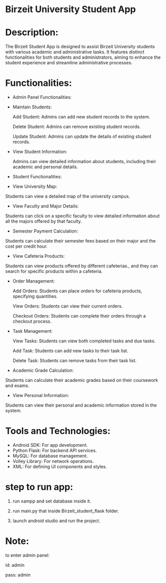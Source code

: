 # Birzeit University Student App

# Description:
The Birzeit Student App is designed to assist Birzeit University students with various academic and administrative tasks.
It features distinct functionalities for both students and administrators, aiming to enhance the student experience and streamline administrative processes.

# Functionalities:

- Admin Panel Functionalities:


 - Maintain Students:

   Add Student: Admins can add new student records to the system.

   Delete Student: Admins can remove existing student records.

   Update Student: Admins can update the details of existing student records.

 - View Student Information:

   Admins can view detailed information about students, including their academic and personal details.


- Student Functionalities:

- View University Map:

Students can view a detailed map of the university campus.

- View Faculty and Major Details:
  
Students can click on a specific faculty to view detailed information about all the majors offered by that faculty.

- Semester Payment Calculation:

Students can calculate their semester fees based on their major and the cost per credit hour.

- View Cafeteria Products:

Students can view products offered by different cafeterias., and they can search for specific products within a cafeteria.

- Order Management:

  Add Orders: Students can place orders for cafeteria products, specifying quantities.

  View Orders: Students can view their current orders.

  Checkout Orders: Students can complete their orders through a checkout process.

- Task Management:

  View Tasks: Students can view both completed tasks and due tasks.

  Add Task: Students can add new tasks to their task list.

  Delete Task: Students can remove tasks from their task list.

- Academic Grade Calculation:

Students can calculate their academic grades based on their coursework and exams.

- View Personal Information:

Students can view their personal and academic information stored in the system.

# Tools and Technologies:

- Android SDK: For app development.
- Python Flask: For backend API services.
- MySQL: For database management.
- Volley Library: For network operations.
- XML: For defining UI components and styles.

# step to run app:

1) run xampp and set database inside it.

2) run main.py that inside Birzeit_student_flask folder.

3) launch android studio and run the project.


# Note: 

to enter admin panel:

id: admin

pass: admin
